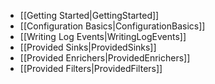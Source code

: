 * [[Getting Started|GettingStarted]]
* [[Configuration Basics|ConfigurationBasics]]
* [[Writing Log Events|WritingLogEvents]]
* [[Provided Sinks|ProvidedSinks]]
* [[Provided Enrichers|ProvidedEnrichers]]
* [[Provided Filters|ProvidedFilters]]
